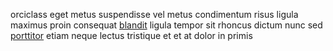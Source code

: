 orciclass eget metus suspendisse vel metus condimentum risus ligula maximus
proin consequat [blandit](generated_webpages/accumsan3.md) ligula tempor sit
rhoncus dictum nunc sed [porttitor](generated_webpages/vel11.md) etiam neque
lectus tristique et et at dolor in primis